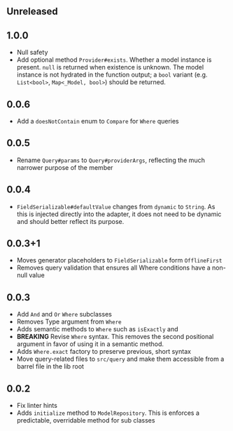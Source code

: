 ## Unreleased

## 1.0.0

* Null safety
* Add optional method `Provider#exists`. Whether a model instance is present. `null` is returned when existence is unknown. The model instance is not hydrated in the function output; a `bool` variant (e.g. `List<bool>`, `Map<_Model, bool>`) should be returned.

## 0.0.6

* Add a `doesNotContain` enum to `Compare` for `Where` queries

## 0.0.5

* Rename `Query#params` to `Query#providerArgs`, reflecting the much narrower purpose of the member

## 0.0.4

* `FieldSerializable#defaultValue` changes from `dynamic` to `String`. As this is injected directly into the adapter, it does not need to be dynamic and should better reflect its purpose.

## 0.0.3+1

* Moves generator placeholders to `FieldSerializable` form `OfflineFirst`
* Removes query validation that ensures all Where conditions have a non-null value

## 0.0.3

* Add `And` and `Or` `Where` subclasses
* Removes Type argument from `Where`
* Adds semantic methods to `Where` such as `isExactly` and
* **BREAKING** Revise `Where` syntax. This removes the second positional argument in favor of using it in a semantic method.
* Adds `Where.exact` factory to preserve previous, short syntax
* Move query-related files to `src/query` and make them accessible from a barrel file in the lib root

## 0.0.2

* Fix linter hints
* Adds `initialize` method to `ModelRepository`. This is enforces a predictable, overridable method for sub classes
